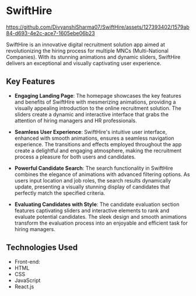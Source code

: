 # SwiftHire


https://github.com/DivyanshiSharma07/SwiftHire/assets/127393402/1579ab84-d693-4e2c-ace7-1605ebe06b23


SwiftHire is an innovative digital recruitment solution app aimed at revolutionizing the hiring process for multiple MNCs (Multi-National Companies). With its stunning animations and dynamic sliders, SwiftHire delivers an exceptional and visually captivating user experience.

## Key Features

- **Engaging Landing Page**: The homepage showcases the key features and benefits of SwiftHire with mesmerizing animations, providing a visually appealing introduction to the online recruitment solution. The sliders create a dynamic and interactive interface that grabs the attention of hiring managers and HR professionals.

- **Seamless User Experience**: SwiftHire's intuitive user interface, enhanced with smooth animations, ensures a seamless navigation experience. The transitions and effects employed throughout the app create a delightful and engaging atmosphere, making the recruitment process a pleasure for both users and candidates.

- **Powerful Candidate Search**: The search functionality in SwiftHire combines the elegance of animations with advanced filtering options. As users input location and job roles, the search results dynamically update, presenting a visually stunning display of candidates that perfectly match the specified criteria.

- **Evaluating Candidates with Style**: The candidate evaluation section features captivating sliders and interactive elements to rank and evaluate potential candidates. The sleek design and smooth animations transform the evaluation process into an enjoyable and efficient task for hiring managers.

## Technologies Used

- Front-end:
-  HTML
-  CSS
-  JavaScript
-  React.js

